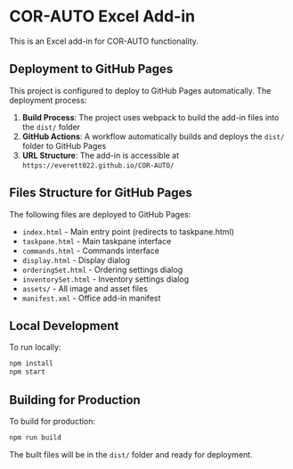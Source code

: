 # COR-AUTO Excel Add-in

This is an Excel add-in for COR-AUTO functionality.

## Deployment to GitHub Pages

This project is configured to deploy to GitHub Pages automatically. The deployment process:

1. **Build Process**: The project uses webpack to build the add-in files into the `dist/` folder
2. **GitHub Actions**: A workflow automatically builds and deploys the `dist/` folder to GitHub Pages
3. **URL Structure**: The add-in is accessible at `https://everett022.github.io/COR-AUTO/`

## Files Structure for GitHub Pages

The following files are deployed to GitHub Pages:
- `index.html` - Main entry point (redirects to taskpane.html)
- `taskpane.html` - Main taskpane interface
- `commands.html` - Commands interface
- `display.html` - Display dialog
- `orderingSet.html` - Ordering settings dialog
- `inventorySet.html` - Inventory settings dialog
- `assets/` - All image and asset files
- `manifest.xml` - Office add-in manifest

## Local Development

To run locally:
```bash
npm install
npm start
```

## Building for Production

To build for production:
```bash
npm run build
```

The built files will be in the `dist/` folder and ready for deployment. 